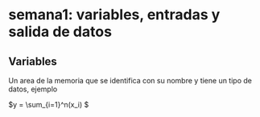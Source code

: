 # semana1: variables, entradas y salida de datos

## Variables

Un area de la memoria que se identifica con su nombre y tiene un tipo de datos, ejemplo

 $y = \sum_{i=1}^n(x_i)  $

